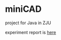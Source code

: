 # miniCAD

project for Java in ZJU

experiment report is [here](https://github.com/Ainsley-uu/miniCAD/blob/main/%E5%AE%9E%E9%AA%8C%E6%8A%A5%E5%91%8A.md)

